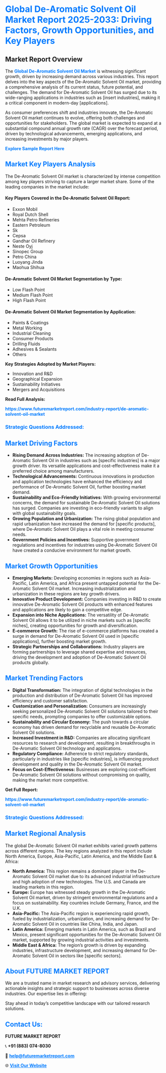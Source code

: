 <h1 style="color: #007BFF;">Global De-Aromatic Solvent Oil Market Report 2025-2033: Driving Factors, Growth Opportunities, and Key Players</h1>

<section id="overview">
<h2>Market Report Overview</h2>
<p>The <a href="https://www.futuremarketreport.com/industry-report/de-aromatic-solvent-oil-market" style="color: #007BFF; text-decoration: none;"><strong>Global De-Aromatic Solvent Oil Market</strong></a> is witnessing significant growth, driven by increasing demand across various industries. This report delves into the key aspects of the De-Aromatic Solvent Oil market, providing a comprehensive analysis of its current status, future potential, and challenges. The demand for De-Aromatic Solvent Oil has surged due to its wide-ranging applications in industries such as [insert industries], making it a critical component in modern-day [applications].</p>
<p>As consumer preferences shift and industries innovate, the De-Aromatic Solvent Oil market continues to evolve, offering both challenges and opportunities for stakeholders. The global market is expected to expand at a substantial compound annual growth rate (CAGR) over the forecast period, driven by technological advancements, emerging applications, and increasing investments by major players.</p>
</section>

<section id="overview">
<p><a href="https://www.futuremarketreport.com/request-sample/reportId=30334" style="color: #007BFF; text-decoration: none;"><strong>Explore Sample Report Here</strong></a></p>
</section>

<section id="key-players">
<h2 style="color: #007BFF;">Market Key Players Analysis</h2>
<p>The De-Aromatic Solvent Oil market is characterized by intense competition among key players striving to capture a larger market share. Some of the leading companies in the market include:</p>
<h4>Key Players Covered in the De-Aromatic Solvent Oil Report:</h4>
<ul><li>Exxon Mobil</li><li>Royal Dutch Shell</li><li>Mehta Petro Refineries</li><li>Eastern Petroleum</li><li>Sk</li><li>Cepsa</li><li>Gandhar Oil Refinery</li><li>Neste Oyj</li><li>Sinopec Group</li><li>Petro China</li><li>Luoyang Jinda</li><li>Maohua Shihua</li></ul>
<h4>De-Aromatic Solvent Oil Market Segmentation by Type:</h4>
<ul><li>Low Flash Point</li><li>Medium Flash Point</li><li>High Flash Point</li></ul>

<h4>De-Aromatic Solvent Oil Market Segmentation by Application:</h4>
<ul><li>Paints &amp; Coatings</li><li>Metal Working</li><li>Industrial Cleaning</li><li>Consumer Products</li><li>Drilling Fluids</li><li>Adhesives &amp; Sealants</li><li>Others</li></ul>
<p><strong>Key Strategies Adopted by Market Players:</strong></p>
<ul>
<li>Innovation and R&D</li>
<li>Geographical Expansion</li>
<li>Sustainability Initiatives</li>
<li>Mergers and Acquisitions</li>
</ul>
</section>

<section>
<p><strong>Read Full Analysis: </strong></p><a href="https://www.futuremarketreport.com/industry-report/de-aromatic-solvent-oil-market" style="color: #007BFF; text-decoration: none;"><strong>https://www.futuremarketreport.com/industry-report/de-aromatic-solvent-oil-market</strong></a>
<h3 style="color: #007BFF;">Strategic Questions Addressed:</h3>
</section>

<section id="driving-factors">
<h2 style="color: #007BFF;">Market Driving Factors</h2>
<ul>
<li><strong>Rising Demand Across Industries:</strong> The increasing adoption of De-Aromatic Solvent Oil in industries such as [specific industries] is a major growth driver. Its versatile applications and cost-effectiveness make it a preferred choice among manufacturers.</li>
<li><strong>Technological Advancements:</strong> Continuous innovations in production and application technologies have enhanced the efficiency and performance of De-Aromatic Solvent Oil, further boosting market demand.</li>
<li><strong>Sustainability and Eco-Friendly Initiatives:</strong> With growing environmental concerns, the demand for sustainable De-Aromatic Solvent Oil solutions has surged. Companies are investing in eco-friendly variants to align with global sustainability goals.</li>
<li><strong>Growing Population and Urbanization:</strong> The rising global population and rapid urbanization have increased the demand for [specific products], where De-Aromatic Solvent Oil plays a vital role in meeting consumer needs.</li>
<li><strong>Government Policies and Incentives:</strong> Supportive government regulations and incentives for industries using De-Aromatic Solvent Oil have created a conducive environment for market growth.</li>
</ul>
</section>

<section id="growth-opportunities">
<h2 style="color: #007BFF;">Market Growth Opportunities</h2>
<ul>
<li><strong>Emerging Markets:</strong> Developing economies in regions such as Asia-Pacific, Latin America, and Africa present untapped potential for the De-Aromatic Solvent Oil market. Increasing industrialization and urbanization in these regions are key growth drivers.</li>
<li><strong>Innovative Product Development:</strong> Companies investing in R&D to create innovative De-Aromatic Solvent Oil products with enhanced features and applications are likely to gain a competitive edge.</li>
<li><strong>Expansion into Niche Applications:</strong> The versatility of De-Aromatic Solvent Oil allows it to be utilized in niche markets such as [specific niches], creating opportunities for growth and diversification.</li>
<li><strong>E-commerce Growth:</strong> The rise of e-commerce platforms has created a surge in demand for De-Aromatic Solvent Oil used in [specific applications], further boosting market growth.</li>
<li><strong>Strategic Partnerships and Collaborations:</strong> Industry players are forming partnerships to leverage shared expertise and resources, driving the development and adoption of De-Aromatic Solvent Oil products globally.</li>
</ul>
</section>

<section id="trending-factors">
<h2 style="color: #007BFF;">Market Trending Factors</h2>
<ul>
<li><strong>Digital Transformation:</strong> The integration of digital technologies in the production and distribution of De-Aromatic Solvent Oil has improved efficiency and customer satisfaction.</li>
<li><strong>Customization and Personalization:</strong> Consumers are increasingly seeking personalized De-Aromatic Solvent Oil solutions tailored to their specific needs, prompting companies to offer customizable options.</li>
<li><strong>Sustainability and Circular Economy:</strong> The push towards a circular economy has driven demand for recyclable and reusable De-Aromatic Solvent Oil solutions.</li>
<li><strong>Increased Investment in R&D:</strong> Companies are allocating significant resources to research and development, resulting in breakthroughs in De-Aromatic Solvent Oil technology and applications.</li>
<li><strong>Regulatory Compliance:</strong> Adherence to strict regulatory standards, particularly in industries like [specific industries], is influencing product development and quality in the De-Aromatic Solvent Oil market.</li>
<li><strong>Focus on Cost-Effectiveness:</strong> Businesses are exploring cost-efficient De-Aromatic Solvent Oil solutions without compromising on quality, making the market more competitive.</li>
</ul>
</section>

<section>
<p><strong>Get Full Report: </strong></p><a href="https://www.futuremarketreport.com/industry-report/de-aromatic-solvent-oil-market" style="color: #007BFF; text-decoration: none;"><strong>https://www.futuremarketreport.com/industry-report/de-aromatic-solvent-oil-market</strong></a>
<h3 style="color: #007BFF;">Strategic Questions Addressed:</h3>
</section>


<section id="regional-analysis">
<h2 style="color: #007BFF;">Market Regional Analysis</h2>
<p>The global De-Aromatic Solvent Oil market exhibits varied growth patterns across different regions. The key regions analyzed in this report include North America, Europe, Asia-Pacific, Latin America, and the Middle East & Africa:</p>
<ul>
<li><strong>North America:</strong> This region remains a dominant player in the De-Aromatic Solvent Oil market due to its advanced industrial infrastructure and high adoption of new technologies. The U.S. and Canada are leading markets in this region.</li>
<li><strong>Europe:</strong> Europe has witnessed steady growth in the De-Aromatic Solvent Oil market, driven by stringent environmental regulations and a focus on sustainability. Key countries include Germany, France, and the U.K.</li>
<li><strong>Asia-Pacific:</strong> The Asia-Pacific region is experiencing rapid growth, fueled by industrialization, urbanization, and increasing demand for De-Aromatic Solvent Oil in countries like China, India, and Japan.</li>
<li><strong>Latin America:</strong> Emerging markets in Latin America, such as Brazil and Mexico, present significant opportunities for the De-Aromatic Solvent Oil market, supported by growing industrial activities and investments.</li>
<li><strong>Middle East & Africa:</strong> The region’s growth is driven by expanding industries, infrastructure development, and increasing demand for De-Aromatic Solvent Oil in sectors like [specific sectors].</li>
</ul>
</section>

<footer>
<h2 style="color: #007BFF;">About FUTURE MARKET REPORT</h2>
<p>We are a trusted name in market research and advisory services, delivering actionable insights and strategic support to businesses across diverse industries. Our expertise lies in offering:</p>

<p>Stay ahead in today’s competitive landscape with our tailored research solutions.</p>

<h2 style="color: #007BFF;">Contact Us:</h2>
<p><strong>FUTURE MARKET REPORT</strong></p>
<p>📞 <strong>+91 (883) 074-8030</strong></p>
<p>📧 <strong><a href="mailto:help@futuremarketreport.com" style="color: #007BFF;">help@futuremarketreport.com</a></strong></p>
<p>🌐 <strong><a href="https://www.futuremarketreport.com/" style="color: #007BFF;">Visit Our Website</a></strong></p>
</footer>